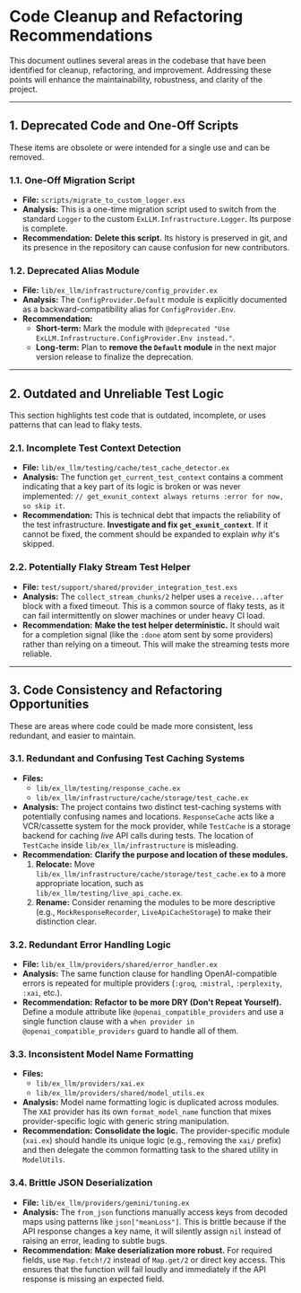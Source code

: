 # Code Cleanup and Refactoring Recommendations

This document outlines several areas in the codebase that have been identified for cleanup, refactoring, and improvement. Addressing these points will enhance the maintainability, robustness, and clarity of the project.

---

## 1. Deprecated Code and One-Off Scripts

These items are obsolete or were intended for a single use and can be removed.

### 1.1. One-Off Migration Script

-   **File:** `scripts/migrate_to_custom_logger.exs`
-   **Analysis:** This is a one-time migration script used to switch from the standard `Logger` to the custom `ExLLM.Infrastructure.Logger`. Its purpose is complete.
-   **Recommendation:** **Delete this script.** Its history is preserved in git, and its presence in the repository can cause confusion for new contributors.

### 1.2. Deprecated Alias Module

-   **File:** `lib/ex_llm/infrastructure/config_provider.ex`
-   **Analysis:** The `ConfigProvider.Default` module is explicitly documented as a backward-compatibility alias for `ConfigProvider.Env`.
-   **Recommendation:**
    -   **Short-term:** Mark the module with `@deprecated "Use ExLLM.Infrastructure.ConfigProvider.Env instead."`.
    -   **Long-term:** Plan to **remove the `Default` module** in the next major version release to finalize the deprecation.

---

## 2. Outdated and Unreliable Test Logic

This section highlights test code that is outdated, incomplete, or uses patterns that can lead to flaky tests.

### 2.1. Incomplete Test Context Detection

-   **File:** `lib/ex_llm/testing/cache/test_cache_detector.ex`
-   **Analysis:** The function `get_current_test_context` contains a comment indicating that a key part of its logic is broken or was never implemented: `// get_exunit_context always returns :error for now, so skip it`.
-   **Recommendation:** This is technical debt that impacts the reliability of the test infrastructure. **Investigate and fix `get_exunit_context`**. If it cannot be fixed, the comment should be expanded to explain *why* it's skipped.

### 2.2. Potentially Flaky Stream Test Helper

-   **File:** `test/support/shared/provider_integration_test.exs`
-   **Analysis:** The `collect_stream_chunks/2` helper uses a `receive...after` block with a fixed timeout. This is a common source of flaky tests, as it can fail intermittently on slower machines or under heavy CI load.
-   **Recommendation:** **Make the test helper deterministic.** It should wait for a completion signal (like the `:done` atom sent by some providers) rather than relying on a timeout. This will make the streaming tests more reliable.

---

## 3. Code Consistency and Refactoring Opportunities

These are areas where code could be made more consistent, less redundant, and easier to maintain.

### 3.1. Redundant and Confusing Test Caching Systems

-   **Files:**
    -   `lib/ex_llm/testing/response_cache.ex`
    -   `lib/ex_llm/infrastructure/cache/storage/test_cache.ex`
-   **Analysis:** The project contains two distinct test-caching systems with potentially confusing names and locations. `ResponseCache` acts like a VCR/cassette system for the mock provider, while `TestCache` is a storage backend for caching *live* API calls during tests. The location of `TestCache` inside `lib/ex_llm/infrastructure` is misleading.
-   **Recommendation:** **Clarify the purpose and location of these modules.**
    1.  **Relocate:** Move `lib/ex_llm/infrastructure/cache/storage/test_cache.ex` to a more appropriate location, such as `lib/ex_llm/testing/live_api_cache.ex`.
    2.  **Rename:** Consider renaming the modules to be more descriptive (e.g., `MockResponseRecorder`, `LiveApiCacheStorage`) to make their distinction clear.

### 3.2. Redundant Error Handling Logic

-   **File:** `lib/ex_llm/providers/shared/error_handler.ex`
-   **Analysis:** The same function clause for handling OpenAI-compatible errors is repeated for multiple providers (`:groq`, `:mistral`, `:perplexity`, `:xai`, etc.).
-   **Recommendation:** **Refactor to be more DRY (Don't Repeat Yourself).** Define a module attribute like `@openai_compatible_providers` and use a single function clause with a `when provider in @openai_compatible_providers` guard to handle all of them.

### 3.3. Inconsistent Model Name Formatting

-   **Files:**
    -   `lib/ex_llm/providers/xai.ex`
    -   `lib/ex_llm/providers/shared/model_utils.ex`
-   **Analysis:** Model name formatting logic is duplicated across modules. The `XAI` provider has its own `format_model_name` function that mixes provider-specific logic with generic string manipulation.
-   **Recommendation:** **Consolidate the logic.** The provider-specific module (`xai.ex`) should handle its unique logic (e.g., removing the `xai/` prefix) and then delegate the common formatting task to the shared utility in `ModelUtils`.

### 3.4. Brittle JSON Deserialization

-   **File:** `lib/ex_llm/providers/gemini/tuning.ex`
-   **Analysis:** The `from_json` functions manually access keys from decoded maps using patterns like `json["meanLoss"]`. This is brittle because if the API response changes a key name, it will silently assign `nil` instead of raising an error, leading to subtle bugs.
-   **Recommendation:** **Make deserialization more robust.** For required fields, use `Map.fetch!/2` instead of `Map.get/2` or direct key access. This ensures that the function will fail loudly and immediately if the API response is missing an expected field.
